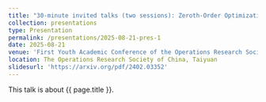 ```yaml
---
title: "30-minute invited talks (two sessions): Zeroth-Order Optimization Algorithms and Iteration Complexity for Nonconvex Minimax Problems"
collection: presentations
type: Presentation
permalink: /presentations/2025-08-21-pres-1
date: 2025-08-21
venue: 'First Youth Academic Conference of the Operations Research Society of China'
location: The Operations Research Society of China, Taiyuan
slidesurl: 'https://arxiv.org/pdf/2402.03352'
---
```


This talk is about {{ page.title }}.
